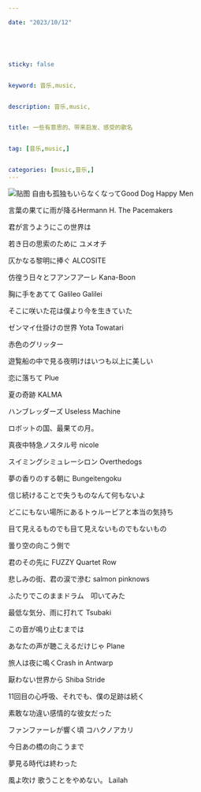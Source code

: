 ```yaml
---

date: "2023/10/12"





sticky: false


keyword: 音乐,music,


description: 音乐,music,


title: 一些有意思的、带来启发、感受的歌名


tag: [音乐,music,]


categories: [music,音乐,]
---
```

![贴图]()
自由も孤独もいらなくなってGood Dog Happy Men

言葉の果てに雨が降るHermann H. The Pacemakers

君が言うようにこの世界は

若き日の思索のために  ユメオチ

仄かなる黎明に捧ぐ  ALCOSITE

仿徨う日々とフアンフアーレ Kana-Boon

胸に手をあてて  Galileo Galilei

そこに咲いた花は僕より今を生きていた

ゼンマイ仕掛けの世界 Yota Towatari

赤色のグリッター

遊覧船の中で見る夜明けはいつも以上に美しい

恋に落ちて  Plue

夏の奇跡  KALMA

ハンブレッダーズ Useless Machine

ロボットの国、最果ての月。

真夜中特急ノスタル号 nicole

スイミングシミュレーシロン Overthedogs

夢の香りのする朝に  Bungeitengoku

信じ続けることで失うものなんて何もないよ

どこにもない場所にあるトゥルーピアと本当の気持ち 

目て見えるものでも目て見えないものでもないもの

曇り空の向こう側で

君のその先に  FUZZY Quartet Row

悲しみの街、君の涙で滲む  salmon pinknows

ふたりでこのままドラム　叩いてみた

最低な気分、雨に打れて Tsubaki

この音が鳴り止むまでは

あなたの声が聴こえるだけじゃ  Plane

旅人は夜に鳴くCrash in Antwarp

厭わない世界から  Shiba Stride

11回目の心呼吸、それでも、僕の足跡は続く

素敢な功違い感情的な彼女だった

ファンファーレが響く頃  コハクノアカリ

今日あの橋の向こうまで

夢見る時代は終わった

風よ吹け 歌うことをやめない。 Lailah

